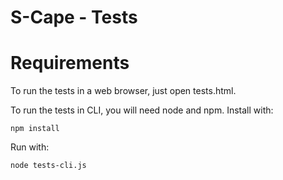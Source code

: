 # S-Cape - Tests

# Requirements

To run the tests in a web browser, just open tests.html.

To run the tests in CLI, you will need node and npm.
Install with:

```
npm install
```

Run with:

```
node tests-cli.js
```
